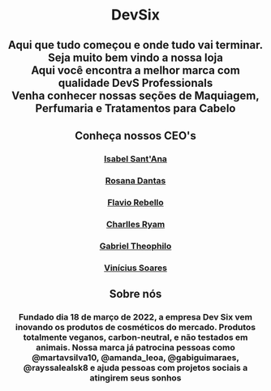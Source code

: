 <h1 align=center> DevSix</h1>
<h2 align=center>Aqui que tudo começou e onde  tudo vai terminar.<br>
Seja muito bem vindo a nossa loja<br>
Aqui você encontra a melhor marca com qualidade DevS Professionals<br>
Venha conhecer nossas seções de Maquiagem, Perfumaria e Tratamentos para Cabelo</h2>

<h2 align=center>Conheça nossos CEO's</h2>

<a href=https://github.com/isabeels> <h3 align=center> Isabel Sant'Ana </h3> </a>
<a href=https://github.com/RosanaDantas> <h3 align=center> Rosana Dantas </h3> </a>
<a href=https://github.com/FlavioRebello> <h3 align=center> Flavio Rebello </h3> </a>
<a href=https://github.com/Charllesryam> <h3 align=center> Charlles Ryam </h3> </a>
<a href=https://github.com/GabrielTheophilo> <h3 align=center> Gabriel Theophilo </h3> </a>
<a href=https://github.com/KyuaKun> <h3 align=center> Vinícius Soares </h3> </a>


<h2 align=center> Sobre nós </h2>
<h3 align=center> Fundado dia 18 de março de 2022, a empresa Dev Six vem inovando os produtos de cosméticos do mercado. Produtos totalmente veganos, carbon-neutral, e não testados em animais. Nossa marca já patrocina pessoas como @martavsilva10, @amanda_leoa, @gabiguimaraes, @rayssalealsk8 e ajuda pessoas com projetos sociais a atingirem seus sonhos </h3>